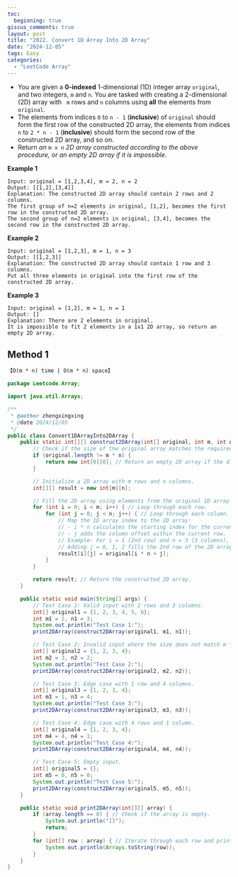 ```yaml
---
toc:
  beginning: true
giscus_comments: true
layout: post
title: "2022. Convert 1D Array Into 2D Array"
date: "2024-12-05"
tags: Easy
categories:
  - "LeetCode Array"
---
```


- You are given a **0-indexed** 1-dimensional (1D) integer array `original`, and two integers, `m` and `n`. You are tasked with creating a 2-dimensional (2D) array with ` m` rows and `n` columns using **all** the elements from `original`.
- The elements from indices `0` to `n - 1` (**inclusive**) of `original` should form the first row of the constructed 2D array, the elements from indices `n` to `2 * n - 1` (**inclusive**) should form the second row of the constructed 2D array, and so on.
- Return *an* `m x n` *2D array constructed according to the above procedure, or an empty 2D array if it is impossible*.

**Example 1**

```
Input: original = [1,2,3,4], m = 2, n = 2
Output: [[1,2],[3,4]]
Explanation: The constructed 2D array should contain 2 rows and 2 columns.
The first group of n=2 elements in original, [1,2], becomes the first row in the constructed 2D array.
The second group of n=2 elements in original, [3,4], becomes the second row in the constructed 2D array.
```

**Example 2**

```
Input: original = [1,2,3], m = 1, n = 3
Output: [[1,2,3]]
Explanation: The constructed 2D array should contain 1 row and 3 columns.
Put all three elements in original into the first row of the constructed 2D array.
```

**Example 3**

```
Input: original = [1,2], m = 1, n = 1
Output: []
Explanation: There are 2 elements in original.
It is impossible to fit 2 elements in a 1x1 2D array, so return an empty 2D array.
```

## Method 1

```tex
【O(m * n) time | O(m * n) space】
```

```java
package Leetcode.Array;

import java.util.Arrays;

/**
 * @author zhengxingxing
 * @date 2024/12/05
 */
public class Convert1DArrayInto2DArray {
    public static int[][] construct2DArray(int[] original, int m, int n) {
        // Check if the size of the original array matches the required dimensions.
        if (original.length != m * n) {
            return new int[0][0]; // Return an empty 2D array if the dimensions do not match.
        }

        // Initialize a 2D array with m rows and n columns.
        int[][] result = new int[m][n];

        // Fill the 2D array using elements from the original 1D array.
        for (int i = 0; i < m; i++) { // Loop through each row.
            for (int j = 0; j < n; j++) { // Loop through each column.
                // Map the 1D array index to the 2D array:
                // - i * n calculates the starting index for the current row in the 1D array.
                // - j adds the column offset within the current row.
                // Example: For i = 1 (2nd row) and n = 3 (3 columns), the row starts at index 3 in the 1D array.
                // Adding j = 0, 1, 2 fills the 2nd row of the 2D array.
                result[i][j] = original[i * n + j];
            }
        }

        return result; // Return the constructed 2D array.
    }

    public static void main(String[] args) {
        // Test Case 1: Valid input with 2 rows and 3 columns.
        int[] original1 = {1, 2, 3, 4, 5, 6};
        int m1 = 2, n1 = 3;
        System.out.println("Test Case 1:");
        print2DArray(construct2DArray(original1, m1, n1));

        // Test Case 2: Invalid input where the size does not match m * n.
        int[] original2 = {1, 2, 3, 4};
        int m2 = 3, n2 = 2;
        System.out.println("Test Case 2:");
        print2DArray(construct2DArray(original2, m2, n2));

        // Test Case 3: Edge case with 1 row and 4 columns.
        int[] original3 = {1, 2, 3, 4};
        int m3 = 1, n3 = 4;
        System.out.println("Test Case 3:");
        print2DArray(construct2DArray(original3, m3, n3));

        // Test Case 4: Edge case with 4 rows and 1 column.
        int[] original4 = {1, 2, 3, 4};
        int m4 = 4, n4 = 1;
        System.out.println("Test Case 4:");
        print2DArray(construct2DArray(original4, m4, n4));

        // Test Case 5: Empty input.
        int[] original5 = {};
        int m5 = 0, n5 = 0;
        System.out.println("Test Case 5:");
        print2DArray(construct2DArray(original5, m5, n5));
    }

    public static void print2DArray(int[][] array) {
        if (array.length == 0) { // Check if the array is empty.
            System.out.println("[]");
            return;
        }
        for (int[] row : array) { // Iterate through each row and print it.
            System.out.println(Arrays.toString(row));
        }
    }
}

```





